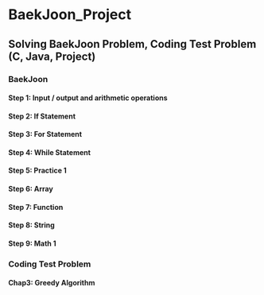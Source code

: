 # BaekJoon_Project
## Solving BaekJoon Problem, Coding Test Problem	(C, Java,  Project)	
### BaekJoon
#### Step 1: Input / output and arithmetic operations
#### Step 2: If Statement
#### Step 3: For Statement
#### Step 4: While Statement
#### Step 5: Practice 1
#### Step 6: Array
#### Step 7: Function
#### Step 8: String
#### Step 9: Math 1
### Coding Test Problem 
#### Chap3: Greedy Algorithm
